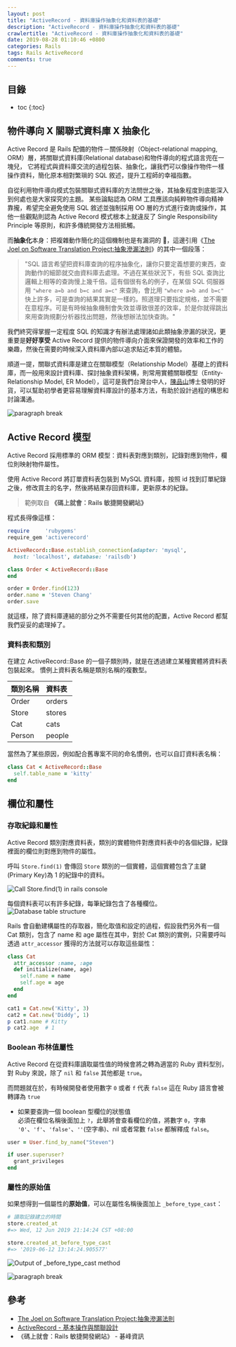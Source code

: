 ```yaml
---
layout: post
title: "ActiveRecord - 資料庫操作抽象化和資料表的基礎"
description: "ActiveRecord - 資料庫操作抽象化和資料表的基礎"
crawlertitle: "ActiveRecord - 資料庫操作抽象化和資料表的基礎"
date: 2019-08-28 01:10:46 +0800
categories: Rails
tags: Rails ActiveRecord
comments: true
---
```


## 目錄

- toc
{:toc}

## 物件導向 X 關聯式資料庫 X 抽象化

Active Record 是 Rails 配備的物件－關係映射（Object-relational mapping, ORM）層，將關聯式資料庫(Relational database)和物件導向的程式語言兜在一塊兒，
它將程式與資料庫交流的過程包裝、抽象化，讓我們可以像操作物件一樣操作資料，簡化原本相對繁瑣的 SQL 敘述，提升工程師的幸福指數。

自從利用物件導向模式包裝關聯式資料庫的方法問世之後，其抽象程度到底能深入到何處也是大家探究的主題。
某些論點認為 ORM 工具應該向純粹物件導向精神靠攏，希望完全避免使用 SQL 敘述並強制採用 OO 層的方式進行查詢或操作，其他一些觀點則認為 Active Record 模式根本上就違反了 Single Responsibility Principle 等原則，和許多傳統開發方法相抵觸。

而**抽象化**本身：把複雜動作簡化的這個機制也是有漏洞的 ，這邊引用《[The Joel on Software Translation Project:抽象滲漏法則](http://local.joelonsoftware.com/wiki/The_Joel_on_Software_Translation_Project:%E6%8A%BD%E8%B1%A1%E6%BB%B2%E6%BC%8F%E6%B3%95%E5%89%87)》的其中一個段落：

> "SQL 語言希望把資料庫查詢的程序抽象化，讓你只要定義想要的東西，查詢動作的細節就交由資料庫去處理。不過在某些狀況下，有些 SQL 查詢比邏輯上相等的查詢慢上幾千倍。這有個很有名的例子，在某個 SQL 伺服器用 `"where a=b and b=c and a=c"` 來查詢，會比用 `"where a=b and b=c"` 快上許多，可是查詢的結果其實是一樣的。照道理只要指定規格，並不需要在意程序。可是有時候抽象機制會失效並導致很差的效率，於是你就得跳出來用查詢規劃分析器找出問題，然後想辦法加快查詢。"

我們終究得掌握一定程度 SQL 的知識才有辦法處理諸如此類抽象滲漏的狀況，更重要是**好好享受** Active Record 提供的物件導向介面來保證開發的效率和工作的樂趣，然後在需要的時候深入資料庫內部以追求貼近本質的體驗。

順道一提，關聯式資料庫是建立在關聯模型（Relationship Model）基礎上的資料庫，而一般用來設計資料庫、探討抽象資料架構，則常用實體關聯模型（Entity-Relationship Model, ER Model），這可是我們台灣台中人，[陳品山](https://zh.wikipedia.org/wiki/%E9%99%88%E5%93%81%E5%B1%B1)博士發明的好貨，可以幫助初學者更容易理解資料庫設計的基本方法，有助於設計過程的構思和討論溝通。

![paragraph break](https://order-brother.s3-ap-northeast-1.amazonaws.com/paragraph+break/separator-1.png)

## Active Record 模型

Active Record 採用標準的 ORM 模型：資料表對應到類別，記錄對應到物件，欄位則映射物件屬性。

使用 Active Record 將訂單資料表包裝到 MySQL 資料庫，按照 id 找到訂單紀錄之後，修改買主的名字，然後將結果存回資料庫，更新原本的紀錄。

> 範例取自 **《碼上就會：Rails 敏捷開發網站》**

程式長得像這樣：

```ruby
require     'rubygems'
require_gem 'activerecord'

ActiveRecord::Base.establish_connection(adapter: 'mysql',
  host: 'localhost', database: 'railsdb')

class Order < ActiveRecord::Base
end

order = Order.find(123)
order.name = 'Steven Chang'
order.save
```

就這樣，除了資料庫連結的部分之外不需要任何其他的配置，Active Record 都幫我們妥妥的處理掉了。

### 資料表和類別

在建立 ActiveRecord::Base 的一個子類別時，就是在透過建立某種實體將資料表包裝起來。
慣例上資料表名稱是類別名稱的複數型。

| 類別名稱 | 資料表 |
| :------- | :----- |
| Order    | orders |
| Store    | stores |
| Cat      | cats   |
| Person   | people |

當然為了某些原因，例如配合舊專案不同的命名慣例，也可以自訂資料表名稱：

```ruby
class Cat < ActiveRecord::Base
  self.table_name = 'kitty'
end
```

## 欄位和屬性

### 存取紀錄和屬性

Active Record 類別對應資料表，類別的實體物件對應資料表中的各個紀錄，紀錄裡面的欄位則對應到物件的屬性。

呼叫 `Store.find(1)` 會傳回 `Store` 類別的一個實體，這個實體包含了主鍵(Primary Key)為 1 的紀錄中的資料。

![Call Store.find(1) in rails console](https://stevenchang.s3-ap-northeast-1.amazonaws.com/pics/blog/Call+Store.find(1)+in+rails+console.png)

每個資料表可以有許多紀錄，每筆紀錄包含了各種欄位。
![Database table structure](https://stevenchang.s3-ap-northeast-1.amazonaws.com/pics/blog/Database_table_structure.png)

Rails 會自動建構屬性的存取器，簡化取值和設定的過程，假設我們另外有一個 Cat 類別，包含了 name 和 age 屬性在其中，對於 Cat 類別的實例，只需要呼叫透過 `attr_accessor` 獲得的方法就可以存取這些屬性：

```ruby
class Cat
  attr_accessor :name, :age
  def initialize(name, age)
    self.name = name
    self.age = age
  end
end

cat1 = Cat.new('Kitty', 3)
cat2 = Cat.new('Diddy', 1)
p cat1.name # Kitty
p cat2.age  # 1
```

### Boolean 布林值屬性

Active Record 在從資料庫讀取屬性值的時候會將之轉為適當的 Ruby 資料型別，對 Ruby 來說，除了 `nil` 和 `false` 其他都是 `true`。

而問題就在於，有時候開發者使用數字 `0` 或者 `f` 代表 `false` 這在 Ruby 語言會被轉譯為 `true`

- 如果要查詢一個 boolean 型欄位的狀態值  
  必須在欄位名稱後面加上 `?`，此舉將會查看欄位的值，將數字 `0`，字串 `'0'`、`'f'`、`'false'`、`''`(空字串)、nil 或者常數 `false` 都解釋成 `false`。

```ruby
user = User.find_by_name("Steven")

if user.superuser?
  grant_privileges
end
```

### 屬性的原始值
如果想得到一個屬性的**原始值**，可以在屬性名稱後面加上 `_before_type_cast`：

```ruby
# 讀取記錄建立的時間
store.created_at
#=> Wed, 12 Jun 2019 21:14:24 CST +08:00

store.created_at_before_type_cast
#=> '2019-06-12 13:14:24.905577'
```

![Output of _before_type_cast method](https://stevenchang.s3-ap-northeast-1.amazonaws.com/pics/blog/Output_of+_before_type_cast+method.jpeg)

![paragraph break](https://order-brother.s3-ap-northeast-1.amazonaws.com/paragraph+break/separator-1.png)

## 參考

- [The Joel on Software Translation Project:抽象滲漏法則](http://local.joelonsoftware.com/wiki/The_Joel_on_Software_Translation_Project:%E6%8A%BD%E8%B1%A1%E6%BB%B2%E6%BC%8F%E6%B3%95%E5%89%87)
- [ActiveRecord - 基本操作與關聯設計](https://ihower.tw/rails/activerecord.html)
- 《碼上就會：Rails 敏捷開發網站》 - 碁峰資訊
